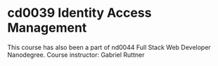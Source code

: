 # cd0039 Identity Access Management

This course has also been a part of nd0044 Full Stack Web Developer Nanodegree.
Course instructor: Gabriel Ruttner
